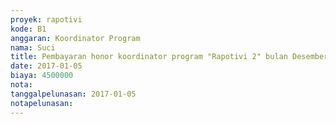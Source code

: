 ```yaml
---
proyek: rapotivi
kode: B1
anggaran: Koordinator Program
nama: Suci
title: Pembayaran honor koordinator program "Rapotivi 2" bulan Desember
date: 2017-01-05
biaya: 4500000
nota:
tanggalpelunasan: 2017-01-05
notapelunasan:
---
```

